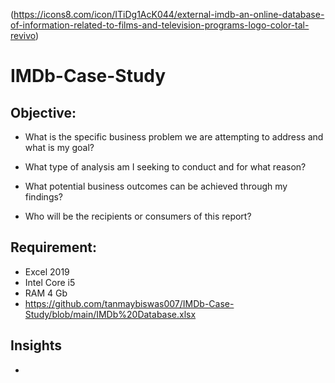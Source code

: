 (https://icons8.com/icon/ITiDg1AcK044/external-imdb-an-online-database-of-information-related-to-films-and-television-programs-logo-color-tal-revivo)
# **IMDb-Case-Study**

## Objective: 
* What is the specific business problem we are attempting to address and what is my goal? 
- What type of analysis am I seeking to conduct and for what reason?
+ What potential business outcomes can be achieved through my findings?
* Who will be the recipients or consumers of this report?

## Requirement:
* Excel 2019
* Intel Core i5
* RAM 4 Gb
* https://github.com/tanmaybiswas007/IMDb-Case-Study/blob/main/IMDb%20Database.xlsx

## Insights
* 
             
